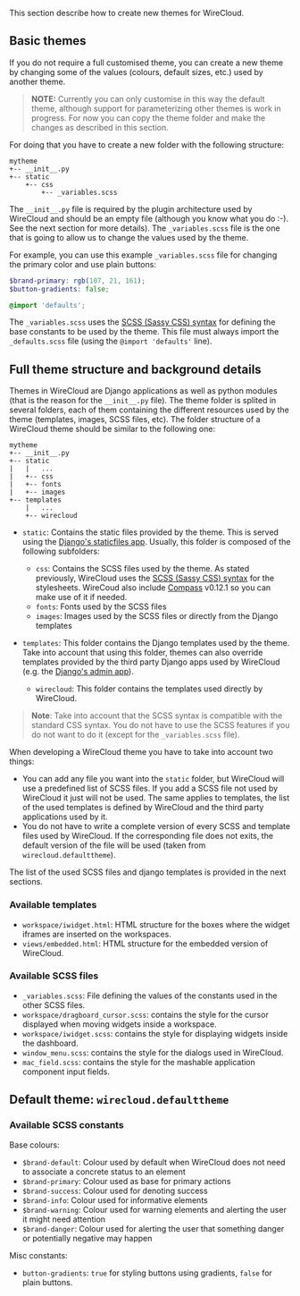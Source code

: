 This section describe how to create new themes for WireCloud.

## Basic themes

If you do not require a full customised theme, you can create a new theme by
changing some of the values (colours, default sizes, etc.) used by another
theme.

> **NOTE:** Currently you can only customise in this way the default theme,
> although support for parameterizing other themes is work in progress. For now
> you can copy the theme folder and make the changes as described in this
> section.

For doing that you have to create a new folder with the following structure:

```
mytheme
+-- __init__.py
+-- static
    +-- css
        +-- _variables.scss
```

The `__init__.py` file is required by the plugin architecture used by WireCloud
and should be an empty file (although you know what you do :-). See the next
section for more details). The `_variables.scss` file is the one that is going
to allow us to change the values used by the theme.

For example, you can use this example `_variables.scss` file for changing the
primary color and use plain buttons:

```SCSS
$brand-primary: rgb(107, 21, 161);
$button-gradients: false;

@import 'defaults';
```

The `_variables.scss` uses the [SCSS (Sassy CSS) syntax] for defining the base
constants to be used by the theme. This file must always import the
`_defaults.scss` file (using the `@import 'defaults'` line).

[SCSS (Sassy CSS) syntax]: http://sass-lang.com/guide


## Full theme structure and background details

Themes in WireCloud are Django applications as well as python modules (that is
the reason for the `__init__.py` file). The theme folder is splited in several
folders, each of them containing the different resources used by the theme
(templates, images, SCSS files, etc). The folder structure of a WireCloud theme
should be similar to the following one:

```
mytheme
+-- __init__.py
+-- static
|   |   ...
|   +-- css
|   +-- fonts
|   +-- images
+-- templates
    |   ...
    +-- wirecloud
```

- `static`: Contains the static files provided by the theme. This is served using
  the [Django's staticfiles app]. Usually, this folder is composed of the
  following subfolders:

    - `css`: Contains the SCSS files used by the theme. As stated previously,
      WireCloud uses the [SCSS (Sassy CSS) syntax] for the stylesheets. WireCoud
      also include [Compass] v0.12.1 so you can make use of it if needed.
    - `fonts`: Fonts used by the SCSS files
    - `images`: Images used by the SCSS files or directly from the Django
      templates

- `templates`: This folder contains the Django templates used by the theme.
  Take into account that using this folder, themes can also override templates
  provided by the third party Django apps used by WireCloud (e.g. the
  [Django's admin app]).

    - `wirecloud`: This folder contains the templates used directly by
      WireCloud.

> **Note**: Take into account that the SCSS syntax is compatible with the
> standard CSS syntax. You do not have to use the SCSS features if you do not
> want to do it (except for the `_variables.scss` file).

When developing a WireCloud theme you have to take into account two things:

- You can add any file you want into the `static` folder, but WireCloud will use
  a predefined list of SCSS files. If you add a SCSS file not used by WireCloud
  it just will not be used. The same applies to templates, the list of the used
  templates is defined by WireCloud and the third party applications used by it.
- You do not have to write a complete version of every SCSS and template files
  used by WireCloud. If the corresponding file does not exits, the default
  version of the file will be used (taken from `wirecloud.defaulttheme`).

The list of the used SCSS files and django templates is provided in the next
sections.


[Compass]: http://compass-style.org/help/tutorials/integration/
[Django's admin app]: https://docs.djangoproject.com/en/1.8/ref/contrib/admin/#admin-overriding-templates
[Django's staticfiles app]: https://docs.djangoproject.com/en/1.6/ref/contrib/staticfiles/


### Available templates

- `workspace/iwidget.html`: HTML structure for the boxes where the widget
  iframes are inserted on the workspaces.
- `views/embedded.html`: HTML structure for the embedded version of WireCloud.


### Available SCSS files

- `_variables.scss`: File defining the values of the constants used in the other
  SCSS files.
- `workspace/dragboard_cursor.scss`: contains the style for the cursor
  displayed when moving widgets inside a workspace.
- `workspace/iwidget.scss`: contains the style for displaying widgets inside the
  dashboard.
- `window_menu.scss`: contains the style for the dialogs used in WireCloud.
- `mac_field.scss`: contains the style for the mashable application component
  input fields.


## Default theme: `wirecloud.defaulttheme`

### Available SCSS constants

Base colours:

- `$brand-default`: Colour used by default when WireCloud does not need to
  associate a concrete status to an element
- `$brand-primary`: Colour used as base for primary actions
- `$brand-success`: Colour used for denoting success
- `$brand-info`: Colour used for informative elements
- `$brand-warning`: Colour used for warning elements and alerting the user it
  might need attention
- `$brand-danger`: Colour used for alerting the user that something danger or
  potentially negative may happen


Misc constants:

- `button-gradients`: `true` for styling buttons using gradients, `false` for
  plain buttons.
